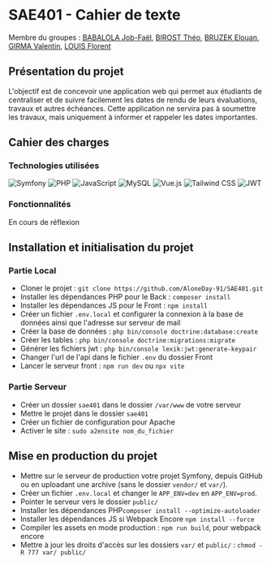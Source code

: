 # SAE401 - Cahier de texte
Membre du groupes : [BABALOLA Job-Faël](https://github.com/Kkeryyann), [BIROST Théo](https://github.com/TheoBirost), [BRUZEK Elouan](https://github.com/AloneDay-91), [GIRMA Valentin](https://github.com/Valgrm), [LOUIS Florent](https://github.com/Lewis3306)

## Présentation du projet

L'objectif est de concevoir une application web qui permet aux étudiants de centraliser et de suivre facilement les dates de rendu de leurs évaluations, travaux et autres échéances. Cette application ne servira pas à soumettre les travaux, mais uniquement à informer et rappeler les dates importantes.

## Cahier des charges

### Technologies utilisées
![Symfony](https://img.shields.io/badge/symfony-%23000000.svg?style=for-the-badge&logo=symfony&logoColor=white)
![PHP](https://img.shields.io/badge/php-%23777BB4.svg?style=for-the-badge&logo=php&logoColor=white)
![JavaScript](https://img.shields.io/badge/javascript-%23323330.svg?style=for-the-badge&logo=javascript&logoColor=%23F7DF1E)
![MySQL](https://img.shields.io/badge/mysql-%2300758F.svg?style=for-the-badge&logo=mysql&logoColor=white)
![Vue.js](https://img.shields.io/badge/vuejs-%2335495e.svg?style=for-the-badge&logo=vue.js&logoColor=%234FC08D)
![Tailwind CSS](https://img.shields.io/badge/tailwindcss-%2338B2AC.svg?style=for-the-badge&logo=tailwind-css&logoColor=white)
![JWT](https://img.shields.io/badge/JWT-black?style=for-the-badge&logo=JSON%20web%20tokens)

### Fonctionnalités
En cours de réflexion

## Installation et initialisation du projet
### Partie Local
- Cloner le projet : `git clone https://github.com/AloneDay-91/SAE401.git`
- Installer les dépendances PHP pour le Back : `composer install`
- Installer les dépendances JS pour le Front : `npm install`
- Créer un fichier `.env.local` et configurer la connexion à la base de données ainsi que l'adresse sur serveur de mail
- Créer la base de données : `php bin/console doctrine:database:create`
- Créer les tables : `php bin/console doctrine:migrations:migrate`
- Générer les fichiers jwt : `php bin/console lexik:jwt:generate-keypair`
- Changer l'url de l'api dans le fichier `.env` du dossier Front
- Lancer le serveur front : `npm run dev` ou `npx vite`

### Partie Serveur
- Créer un dossier `sae401` dans le dossier `/var/www` de votre serveur
- Mettre le projet dans le dossier `sae401`
- Créer un fichier de configuration pour Apache
- Activer le site : `sudo a2ensite nom_du_fichier`

## Mise en production du projet
- Mettre sur le serveur de production votre projet Symfony, depuis GitHub ou en uploadant une archive (sans le dossier `vendor/` et `var/`).
- Créer un fichier `.env.local` et changer le `APP_ENV=dev` en `APP_ENV=prod`.
- Pointer le serveur vers le dossier `public/`
- Installer les dépendances PHP`composer install --optimize-autoloader`
- Installer les dépendances JS si Webpack Encore `npm install --force`
- Compiler les assets en mode production : `npm run build`, pour webpack encore
- Mettre à jour les droits d'accès sur les dossiers `var/` et `public/` : `chmod -R 777 var/ public/`
